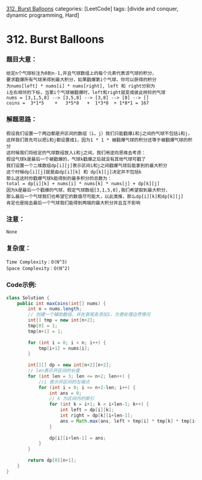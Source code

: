 [312. Burst Balloons](https://leetcode.com/problems/burst-balloons/)
categories: [LeetCode]
tags: [divide and conquer, dynamic programming, Hard] 
# <span id="312"> 312. Burst Balloons </span>
### 题目大意：
    给定n个气球标注为0到n-1,并且气球数组上的每个元素代表该气球的积分，
    要求戳爆所有气球来得到最大积分，如果戳爆第i个气球，你可以获得的积分
    为nums[left] * nums[i] * nums[right], left 和 right分别为
    i左右相邻的下标，当第i个气球被戳爆时，left和right就变成彼此响铃的气球
    nums = [3,1,5,8] --> [3,5,8] --> [3,8] --> [8] --> []
    coins =  3*1*5    +   3*5*8   +  1*3*8  + 1*8*1 = 167
### 解题思路：
    假设我们设置一个两边都是开区间的数组（i，j）我们只能戳爆i和j之间的气球不包括i和j，
    这样我们首先可以把i和j都设置成1，因为1 * 1 * 被戳爆气球的积分还等于被戳爆气球的积分
    这时候我们将给定的气球数组放入i和j之间，我们用逆向思维去考虑：
    假设气球k是最后一个被戳爆的，气球k戳爆之后就没有其他气球可戳了
    我们设置一个二维数组dp[i][j]表示区间i和j之间戳爆气球后能拿到的最大积分
    这个时候dp[i][j]就是由dp[i][k] 和 dp[k][j]决定并不包括k
    那么这这时你戳爆气球k能得到的最多积分的总数为：
    total = dp[i][k] + nums[i] * nums[k] * nums[j] + dp[k][j]
    因为k是最后一个戳爆的气球，假定气球数组[3,1,5,8],我们希望取到最大积分， 
    那么最后一个气球我们也希望它的数值尽可能大，以此类推，那么dp[i][k]和dp[k][j]
    肯定也是抛去最后一个气球我们能得到两端的最大积分并且互不影响
### 注意：
    None
### 复杂度：
    Time Complexity：O(N^3)
    Space Complexity：O(N^2)
### Code示例:
```Java
class Solution {
    public int maxCoins(int[] nums) {
        int n = nums.length;
        // 创建一个辅助数组，并在首尾各添加1，方便处理边界情况
        int[] tmp = new int[n+2];
        tmp[0] = 1;
        tmp[n+1] = 1;
        
        for (int i = 0; i < n; i++) {
            tmp[i+1] = nums[i];
        }
        
        int[][] dp = new int[n+2][n+2];
        // len表示开区间的长度
        for (int len = 3; len <= n+2; len++) {
            //i 表示开区间的左端点
            for (int i = 0; i <= n+2-len; i++) {
                int ans = 0;
                // k 为区间内的索引
                for (int k = i+1; k < i+len-1; k++) {
                    int left = dp[i][k];
                    int right = dp[k][i+len-1];
                    ans = Math.max(ans, left + tmp[i] * tmp[k] * tmp[i+len-1] + right);
                }
                
                dp[i][i+len-1] = ans;
            }
        }
        
        return dp[0][n+1];
    }
}
```
